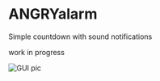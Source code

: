 # ANGRYalarm
Simple countdown with sound notifications

work in progress

![GUI pic](http://i.imgur.com/94KxdM7.png)
